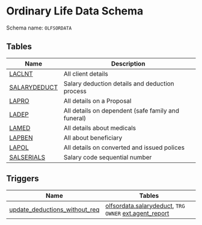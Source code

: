 # Ordinary Life Data Schema

Schema name: `OLFSORDATA`

## Tables

| **Name**                                | **Description**                                    |
|-----------------------------------------|----------------------------------------------------|
| [LACLNT](tables/laclnt.md)              | All client details                                 |
| [SALARYDEDUCT][olfsordata.salarydeduct] | Salary deduction details and deduction process     |
| [LAPRO](tables/lapro.md)                | All details on a Proposal                          |
| [LADEP](tables/ladep.md)                | All details on dependent (safe family and funeral) |
| [LAMED](tables/lamed.md)                | All details about medicals                         |
| [LAPBEN](tables/lapben.md)              | All about beneficiary                              |
| [LAPOL](tables/lapol.md)                | All details on converted and issued polices        |
| [SALSERIALS](tables/salserials.md)      | Salary code sequential number                      |

## Triggers

| **Name**                        | **Tables**                                                |
|---------------------------------|-----------------------------------------------------------|
| [update_deductions_without_req] | [olfsordata.salarydeduct], `TRG OWNER` [ext.agent_report] |

[update_deductions_without_req]: ../ext/tables/agent_report.md#update-deductions
[ext.agent_report]: ../ext/tables/agent_report.md
[olfsordata.salarydeduct]: tables/salarydeduct.md
